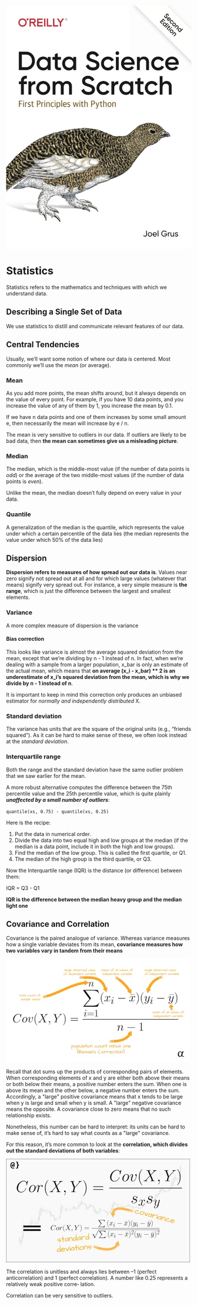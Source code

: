 ![img](./assets/cover.jpg)

# Statistics
Statistics refers to the mathematics and techniques with which we understand data.

## Describing a Single Set of Data
We use statistics to distill and communicate relevant features of our data.

## Central Tendencies
Usually, we’ll want some notion of where our data is centered. Most commonly we’ll use the *mean* (or average).
### Mean
As you add more points, the mean shifts around, but it always depends on the value of every point. For example, if you have 10 data points, and you increase the value of any of them by 1, you increase the mean by 0.1.

If we have n data points and one of them increases by some small amount e, then necessarily the mean will increase by e / n.

The mean is very sensitive to outliers in our data.
If outliers are likely to be bad data, then **the mean can sometimes give us a misleading picture**.

### Median
The median, which is the middle-most value (if the number of data points is *odd*) or the average of the two middle-most values (if the number of data points is *even*).

Unlike the mean, the median doesn’t fully depend on every value in your data.

### Quantile
A generalization of the median is the quantile, which represents the value under which a certain percentile of the data lies (the median represents the value under which 50% of the data lies)

## Dispersion
**Dispersion refers to measures of how spread out our data is**. Values near zero signify not spread out at all and for which large values (whatever that means) signify very spread out. For instance, a very simple measure is **the range**, which is just the difference between the largest and smallest elements.

### Variance
A more complex measure of dispersion is the variance

#### Bias correction
This looks like variance is almost the average squared deviation from the mean, except that we’re dividing by n - 1 instead of n. In fact, when we’re dealing with a sample from a larger population, x_bar is only an estimate of the actual mean, which means that **on average (x_i - x_bar) ** 2 is an underestimate of x_i’s squared deviation from the mean, which is why we divide by n - 1 instead of n**.

It is important to keep in mind this correction only produces an unbiased estimator for *normally and independently distributed* X.

### Standard deviation
The variance has units that are the square of the original units (e.g., “friends squared”). As it can be hard to make sense of these, we often look instead at the *standard deviation*.

### Interquartile range
Both the range and the standard deviation have the same outlier problem that we saw earlier for the mean.

A more robust alternative computes the difference between the 75th percentile value and the 25th percentile value, which is quite plainly ***unaffected by a small number of outliers***:

`quantile(xs, 0.75) - quantile(xs, 0.25)`


Here is the recipe:
1) Put the data in numerical order.
2) Divide the data into two equal high and low groups at the median (if the median is a data point, include it in both the high and low groups).
3) Find the median of the low group. This is called the first quartile, or Q1.
4) The median of the high group is the third quartile, or Q3.


Now the Interquartile range (IQR) is the distance (or difference) between them:

IQR = Q3 - Q1

**IQR is the difference between the median heavy group and the median light one**

## Covariance and Correlation

Covariance is the paired analogue of variance. Whereas variance measures how a single variable deviates from its mean, **covariance measures how two variables vary in tandem from their means**

![](./assets/cov_formula.jpg)

Recall that dot sums up the products of corresponding pairs of elements. When corresponding elements of x and y are either both above their means or both below their means, a positive number enters the sum. When one is above its mean and the other below, a negative number enters the sum. Accordingly, a "large" positive covariance means that x tends to be large when y is large and small when y is small. A "large" negative covariance means the opposite. A covariance close to zero means that no such relationship exists.

Nonetheless, this number can be hard to interpret: its units can be hard to make sense of, it’s hard to say what counts as a "large" covariance.

For this reason, it’s more common to look at the **correlation, which divides out the standard deviations of both variables**:

![](./assets/corr_formula.jpg)

The correlation is unitless and always lies between –1 (perfect anticorrelation) and 1 (perfect correlation). A number like 0.25 represents a relatively weak positive corre‐ lation.

Correlation can be very sensitive to outliers.
